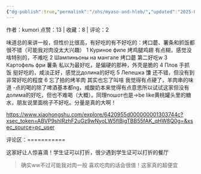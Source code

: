 ```yaml
---
{"dg-publish":true,"permalink":"/xhs/myaso-and-hleb/","updated":"2025-03-17T22:27:27.531+08:00"}
---
```


作者：kumori
点赞：13   |   收藏：8   |   评论：2

味道总的来讲一般，但性价比很高，有好吃的有不好吃的：烤口蘑、薯条和抓饭都很不错（可能我对肉没太大兴趣）
1 Куриное филе 烤鸡腿鸡翅 有点糊，感觉没啥特别的，不难吃
2 Шампиньоны на мангале 烤口蘑 第二好吃w
3 Картофель фри 薯条 私以为最好吃，是偏硬的那种，外壳是脆的
4 Плов 手抓饭 挺好吃的，咸淡正好，感觉比долина的好吃
5 Лепешка 馕 还不错，但没有到非常好吃的程度
6 忘了拍的烤羊肉 其实也忘了叫啥 我觉得有点硬了，羊肉串的味道
-点的喝的除了啤酒基本都ng，咸酸奶本来觉得有点意思所以试试这家但没有долима的好吃，但也不难喝（大概）。同理пошот也是→be like黄桃罐头里的糖水，朋友说里面桃子不好吃。分量是真的大啊！

https://www.xiaohongshu.com/explore/6420955d000000001303744c?xsec_token=ABVP9shIRzhF2uGz9wNyoLW5flBigTBB55fAK_qHW8Q0g=&xsec_source=pc_user

评论区：===========

这家好让人惊喜滴！学生证可以打折，很少遇到学生证可以打折的餐厅

> 确实ww不过可能我对肉一般 喜欢吃肉的话会很值！这家真的超便宜